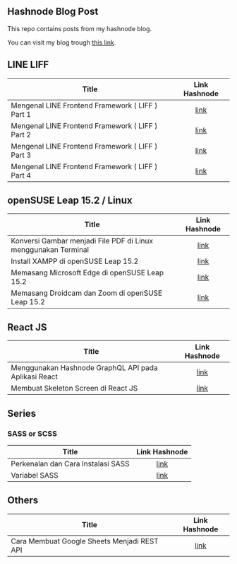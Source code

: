 ## Hashnode Blog Post

This repo contains posts from my hashnode blog.

You can visit my blog trough [this link](https://juliansyahrifqi.hashnode.dev).

## LINE LIFF
|    Title    |     Link Hashnode     |  
|-------------|:---------------------:|
| Mengenal LINE Frontend Framework ( LIFF ) Part 1 | [link](https://juliansyahrifqi.hashnode.dev/mengenal-line-frontend-framework-liff-part-1) |
| Mengenal LINE Frontend Framework ( LIFF ) Part 2 | [link](https://juliansyahrifqi.hashnode.dev/mengenal-line-frontend-framework-liff-part-2) |
| Mengenal LINE Frontend Framework ( LIFF ) Part 3 | [link](https://juliansyahrifqi.hashnode.dev/mengenal-line-frontend-framework-liff-part-3) |
| Mengenal LINE Frontend Framework ( LIFF ) Part 4 | [link](https://juliansyahrifqi.hashnode.dev/mengenal-line-frontend-framework-liff-part-4) |

## openSUSE Leap 15.2 / Linux
|    Title    |     Link Hashnode     |
|-------------|:---------------------:|
| Konversi Gambar menjadi File PDF di Linux menggunakan Terminal | [link](https://juliansyahrifqi.hashnode.dev/konversi-gambar-menjadi-pdf-di-linux-menggunakan-terminal) |
| Install XAMPP di openSUSE Leap 15.2 | [link](https://juliansyahrifqi.hashnode.dev/install-xampp-di-opensuse-leap) |
| Memasang Microsoft Edge di openSUSE Leap 15.2 | [link](https://juliansyahrifqi.hashnode.dev/memasang-microsoft-edge-di-opensuse-leap) |
| Memasang Droidcam dan Zoom di openSUSE Leap 15.2 | [link](https://juliansyahrifqi.hashnode.dev/memasang-droidcam-dan-zoom-di-opensuse-leap) |

## React JS
|    Title    |     Link Hashnode     |
|-------------|:---------------------:|
| Menggunakan Hashnode GraphQL API pada Aplikasi React | [link](https://juliansyahrifqi.hashnode.dev/menggunakan-hashnode-graphql-api-pada-aplikasi-react) |
| Membuat Skeleton Screen di React JS | [link](https://juliansyahrifqi.hashnode.dev/membuat-skeleton-screens-di-reactjs) |

## Series

### SASS or SCSS
|    Title    |     Link Hashnode     |
|-------------|:---------------------:|
| Perkenalan dan Cara Instalasi SASS | [link](https://juliansyahrifqi.hashnode.dev/perkenalan-dan-cara-instalasi-sass) |
| Variabel SASS | [link](https://juliansyahrifqi.hashnode.dev/belajar-sass-variabel) |

## Others 
|    Title    |     Link Hashnode     |
|-------------|:---------------------:|
| Cara Membuat Google Sheets Menjadi REST API | [link](https://juliansyahrifqi.hashnode.dev/cara-membuat-google-sheets-menjadi-rest-api) |
